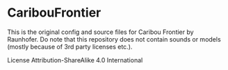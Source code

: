 # CaribouFrontier

This is the original config and source files for Caribou Frontier by Raunhofer.
Do note that this repository does not contain sounds or models (mostly because of 3rd party licenses etc.).

License Attribution-ShareAlike 4.0 International
